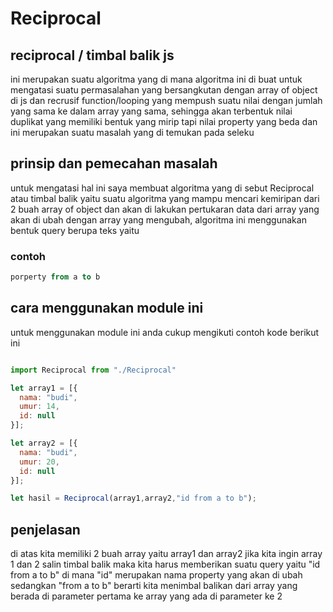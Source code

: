 # Reciprocal
## reciprocal / timbal balik js
ini merupakan suatu algoritma yang di mana algoritma ini di buat untuk mengatasi suatu permasalahan yang bersangkutan dengan array of object di js dan recrusif function/looping yang mempush suatu nilai dengan jumlah yang sama ke dalam array yang sama, sehingga akan terbentuk nilai duplikat yang memiliki bentuk yang mirip tapi
nilai property yang beda dan ini merupakan suatu masalah yang di temukan pada seleku

## prinsip dan pemecahan masalah
untuk mengatasi hal ini saya membuat algoritma yang di sebut Reciprocal atau timbal balik yaitu suatu algoritma yang mampu mencari kemiripan dari 2 buah array of object dan akan di lakukan pertukaran data dari array yang akan di ubah dengan array yang mengubah, algoritma ini menggunakan bentuk query berupa teks yaitu 
### contoh 
```sql
porperty from a to b
```

## cara menggunakan module ini
untuk menggunakan module ini anda cukup mengikuti contoh kode berikut ini
```js

import Reciprocal from "./Reciprocal"

let array1 = [{
  nama: "budi",
  umur: 14,
  id: null
}];

let array2 = [{
  nama: "budi",
  umur: 20,
  id: null
}];

let hasil = Reciprocal(array1,array2,"id from a to b");
```

## penjelasan
di atas kita memiliki 2 buah array yaitu array1 dan array2 jika kita ingin array 1 dan 2 salin timbal balik maka kita harus memberikan suatu query yaitu "id from a to b" di mana "id" merupakan nama property yang akan di ubah sedangkan "from a to b" berarti kita menimbal balikan dari array yang berada di parameter pertama ke array yang ada di parameter ke 2
